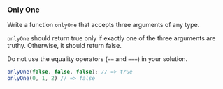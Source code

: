 ### Only One

Write a function `onlyOne` that accepts three arguments of any type.

`onlyOne` should return true only if exactly one of the three arguments are
truthy. Otherwise, it should return false.

Do not use the equality operators (`==` and `===`) in your solution.

```javascript
onlyOne(false, false, false); // => true
onlyOne(0, 1, 2) // => false
```
